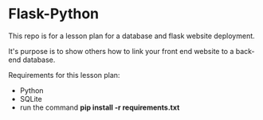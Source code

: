 # Flask-Python
This repo is for a lesson plan for a database and flask website deployment.

It's purpose is to show others how to link your front end website to a back-end database.

Requirements for this lesson plan:
- Python
- SQLite
- run the command <B>pip install -r requirements.txt<B>
